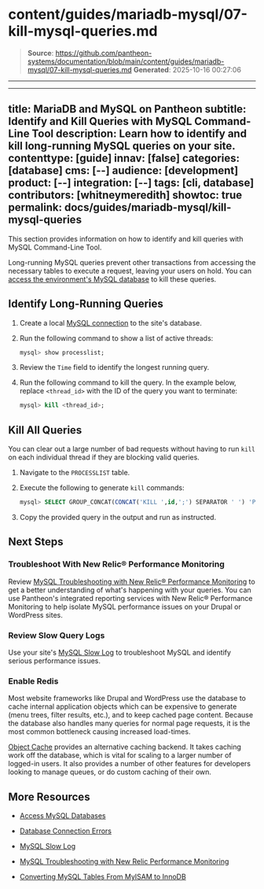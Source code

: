 # content/guides/mariadb-mysql/07-kill-mysql-queries.md

> **Source**: https://github.com/pantheon-systems/documentation/blob/main/content/guides/mariadb-mysql/07-kill-mysql-queries.md
> **Generated**: 2025-10-16 00:27:06

---

---
title: MariaDB and MySQL on Pantheon
subtitle: Identify and Kill Queries with MySQL Command-Line Tool
description: Learn how to identify and kill long-running MySQL queries on your site.
contenttype: [guide]
innav: [false]
categories: [database]
cms: [--]
audience: [development]
product: [--]
integration: [--]
tags: [cli, database]
contributors: [whitneymeredith]
showtoc: true
permalink: docs/guides/mariadb-mysql/kill-mysql-queries
---

This section provides information on how to identify and kill queries with MySQL Command-Line Tool.

Long-running MySQL queries prevent other transactions from accessing the necessary tables to execute a request, leaving your users on hold. You can [access the environment's MySQL database](/guides/mariadb-mysql/mysql-access) to kill these queries.

## Identify Long-Running Queries

1. Create a local [MySQL connection](/guides/mariadb-mysql/mysql-access#access-your-database-directly) to the site's database.

1. Run the following command to show a list of active threads:

    ```sql
    mysql> show processlist;
    ```

1. Review the `Time` field to identify the longest running query.

1. Run the following command to kill the query. In the example below, replace `<thread_id>` with the ID of the query you want to terminate:

    ```sql
    mysql> kill <thread_id>;
    ```

## Kill All Queries

You can clear out a large number of bad requests without having to run `kill` on each individual thread if they are blocking valid queries.

1. Navigate to the `PROCESSLIST` table.

1. Execute the following to generate `kill` commands:

    ```sql
    mysql> SELECT GROUP_CONCAT(CONCAT('KILL ',id,';') SEPARATOR ' ') 'Paste the following query to kill all processes' FROM information_schema.processlist WHERE user<>'system user'\G
    ```

1. Copy the provided query in the output and run as instructed.

## Next Steps

### Troubleshoot With New Relic&reg; Performance Monitoring

Review [MySQL Troubleshooting with New Relic&reg; Performance Monitoring](/guides/new-relic/debug-mysql-new-relic) to get a better understanding of what's happening with your queries. You can use Pantheon's integrated reporting services with New Relic&reg; Performance Monitoring to help isolate MySQL performance issues on your Drupal or WordPress sites.

### Review Slow Query Logs

Use your site's [MySQL Slow Log](/guides/mariadb-mysql/mysql-slow-log) to troubleshoot MySQL and identify serious performance issues.

### Enable Redis

Most website frameworks like Drupal and WordPress use the database to cache internal application objects which can be expensive to generate (menu trees, filter results, etc.), and to keep cached page content. Because the database also handles many queries for normal page requests, it is the most common bottleneck causing increased load-times.

[Object Cache](/object-cache) provides an alternative caching backend. It takes caching work off the database, which is vital for scaling to a larger number of logged-in users. It also provides a number of other features for developers looking to manage queues, or do custom caching of their own.

## More Resources

- [Access MySQL Databases](/guides/mariadb-mysql/mysql-access)

- [Database Connection Errors](/guides/mariadb-mysql/database-connection-errors)

- [MySQL Slow Log](/guides/mariadb-mysql/mysql-slow-log)

- [MySQL Troubleshooting with New Relic Performance Monitoring](/guides/new-relic/debug-mysql-new-relic)

- [Converting MySQL Tables From MyISAM to InnoDB](/guides/mariadb-mysql/myisam-to-innodb)
